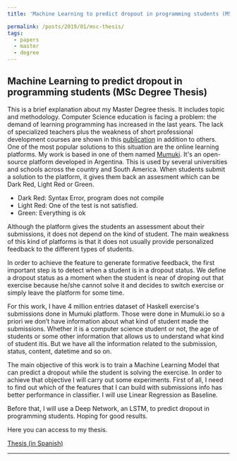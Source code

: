 ```yaml
---
title: 'Machine Learning to predict dropout in programming students (MSc Degree Thesis)'

permalink: /posts/2019/01/msc-thesis/
tags:
  - papers
  - master
  - degree
---
```


<h2>Machine Learning to predict dropout in programming students (MSc Degree Thesis)</h2>

This is a brief explanation about my Master Degree thesis. It includes topic and methodology.
Computer Science education is facing a problem: the demand of learning programming has increased in the last years. The lack of specialized teachers plus the weakness of short professional development courses are shown in this [publication](http://marcomoresi.com/publications/lesson_learned/) in addition to others. One of the most popular solutions to this situation are the online learning platforms. My work is based in one of them named [Mumuki](https://mumuki.io/). It's an open-source platform developed in Argentina. This is used by several universities and schools across the country and South America.
When students submit a solution to the platform, it  gives them back an assesment which can be Dark Red, Light Red or Green.
<ul>
    <li>Dark Red: Syntax Error, program does not compile</li>
    <li>Light Red: One of the test is not satisfied.</li>
    <li>Green: Everything is ok</li>
</ul>
Although the platform gives the students an assessment about their submissions, it does not depend on the kind of student. The main weakness of this kind of platforms is that it  does not usually provide personalized feedback to the different types of students.

In order to achieve the feature to generate formative feedback, the first important step is to detect when a student is in a dropout status. We define a dropout status as a moment when the student is near of droping out that exercise because he/she cannot solve it and decides to switch exercise or simply leave the platform for some time.

For this work, I have 4 million entries dataset of Haskell exercise's submissions done in Mumuki platform. Those were done in Mumuki.io so a priori we don’t have information about what kind of student made the submissions. Whether it is a computer science student or not, the age of students or some other information that allows us to understand what kind of student itis.
But we have all the information related to the submission, status, content, datetime and so on. 

The main objective of this work is to train a Machine Learning Model that can predict a dropout while the student is solving the exercise.
In order to achieve that objective I will carry out some experiments. First of all, I need to find out which of the features that I can build with submissions info has better performance in classifier. I will use Linear Regression as Baseline.

Before that, I will use a Deep Network, an LSTM, to predict dropout in programming students.
Hoping for good results.

Here you can access to my thesis.

<a href="http://marcomoresi.com/files/moresi_msc_thesis.pdf">Thesis (in Spanish)</a>


------